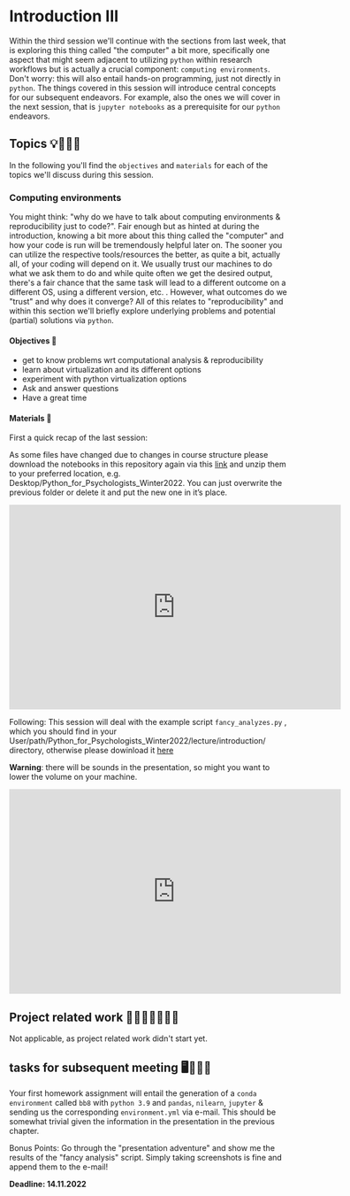 # Introduction III

Within the third session we'll continue with the sections from last week, that is exploring this thing called "the computer" a bit more, specifically one aspect that might seem adjacent to utilizing `python` within research workflows but is actually a crucial component: `computing environments`. Don't worry: this will also entail hands-on programming, just not directly in `python`. The things covered in this session will introduce central concepts for our subsequent endeavors. For example, also the ones we will cover in the next session, that is `jupyter notebooks` as a prerequisite for our `python` endeavors.

## Topics 💡👨🏻‍🏫 

In the following you'll find the `objectives` and `materials` for each of the topics we'll discuss during this session.

### Computing environments
You might think: "why do we have to talk about computing environments & reproducibility just to code?". 
Fair enough but as hinted at during the introduction, knowing a bit more about this thing called the "computer" and how your code is run will be tremendously helpful later on. The sooner you can utilize the respective tools/resources the better, as quite a bit, actually all, of your coding will depend on it. We usually trust our machines to do what we ask them to do and while quite often we get the desired output, there's a fair chance that the same task will lead to a different outcome on a different OS, using a different version, etc. . However, what outcomes do we "trust" and why does it converge? All of this relates to "reproducibility" and within this section we'll briefly explore underlying problems and potential (partial) solutions via `python`.    

#### Objectives 📍
- get to know problems wrt computational analysis & reproducibility
- learn about virtualization and its different options
- experiment with python virtualization options
- Ask and answer questions
- Have a great time


#### Materials 📓

First a quick recap of the last session:

As some files have changed due to changes in course structure please download the notebooks in this repository again via this [link](https://github.com/M-earnest/Python_for_Psychologists_Winter2022/archive/refs/heads/main.zip) and unzip them to your preferred location, e.g. Desktop/Python_for_Psychologists_Winter2022. You can just overwrite the previous folder or delete it and put the new one in it’s place.

<iframe src="https://docs.google.com/presentation/d/1iQd_mU3zgJhb_fSY7-rXJJqLGlzltTXhDAKC6JkkWZY/edit#slide=id.g17df203133d_0_3" frameborder="0" width="600" height="370" allowfullscreen="true" mozallowfullscreen="true" webkitallowfullscreen="true"></iframe>

</br>

Following:
This session will deal with the example script `fancy_analyzes.py` , which you should find in your User/path/Python_for_Psychologists_Winter2022/lecture/introduction/ directory, otherwise please dowinload it [here](https://github.com/M-earnest/Python_for_Psychologists_Winter2022/blob/main/lecture/introduction/fancy_analyzes.py)

**Warning**: there will be sounds in the presentation, so might you want to lower the volume on your machine.

<iframe src="https://docs.google.com/presentation/d/1LcR-v9lpTCuPstdppge3vh5JMQ_i8zUXzieIE_OLyKY/edit#slide=id.g8074ffaf2c_0_0" frameborder="0" width="600" height="370" allowfullscreen="true" mozallowfullscreen="true" webkitallowfullscreen="true"></iframe>


## Project related work 🥼🧑🏿‍🔬👩🏻‍🔬

Not applicable, as project related work didn't start yet.

## tasks for subsequent meeting 🖥️✍🏽📖

Your first homework assignment will entail the generation of a `conda environment` called  `bb8` with `python 3.9` and `pandas`, `nilearn`, `jupyter` & sending us the corresponding `environment.yml` via e-mail. This should be somewhat trivial given the information in the presentation in the previous chapter.

Bonus Points: Go through the "presentation adventure" and show me the results of the "fancy analysis" script. Simply taking screenshots is fine and append them to the e-mail!

**Deadline: 14.11.2022**

